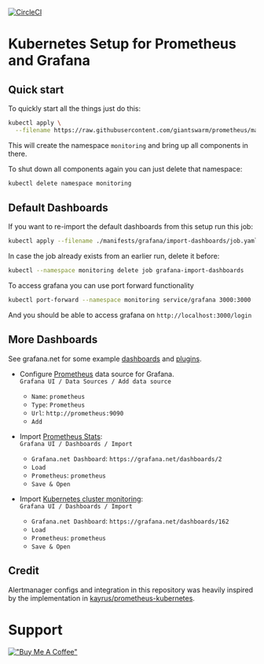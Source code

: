 [![CircleCI](https://circleci.com/gh/giantswarm/prometheus.svg?style=svg)](https://circleci.com/gh/giantswarm/prometheus)
# Kubernetes Setup for Prometheus and Grafana

## Quick start

To quickly start all the things just do this:
```bash
kubectl apply \
  --filename https://raw.githubusercontent.com/giantswarm/prometheus/master/manifests-all.yaml
```

This will create the namespace `monitoring` and bring up all components in there.

To shut down all components again you can just delete that namespace:
```bash
kubectl delete namespace monitoring
```

## Default Dashboards

If you want to re-import the default dashboards from this setup run this job:
```bash
kubectl apply --filename ./manifests/grafana/import-dashboards/job.yaml
```

In case the job already exists from an earlier run, delete it before:
```bash
kubectl --namespace monitoring delete job grafana-import-dashboards
```

To access grafana you can use port forward functionality
```bash
kubectl port-forward --namespace monitoring service/grafana 3000:3000
```
And you should be able to access grafana on `http://localhost:3000/login`

## More Dashboards

See grafana.net for some example [dashboards](https://grafana.net/dashboards) and [plugins](https://grafana.net/plugins).

- Configure [Prometheus](https://grafana.net/plugins/prometheus) data source for Grafana.<br/>
`Grafana UI / Data Sources / Add data source`
  - `Name`: `prometheus`
  - `Type`: `Prometheus`
  - `Url`: `http://prometheus:9090`
  - `Add`

- Import [Prometheus Stats](https://grafana.net/dashboards/2):<br/>
  `Grafana UI / Dashboards / Import`
  - `Grafana.net Dashboard`: `https://grafana.net/dashboards/2`
  - `Load`
  - `Prometheus`: `prometheus`
  - `Save & Open`

- Import [Kubernetes cluster monitoring](https://grafana.net/dashboards/162):<br/>
  `Grafana UI / Dashboards / Import`
  - `Grafana.net Dashboard`: `https://grafana.net/dashboards/162`
  - `Load`
  - `Prometheus`: `prometheus`
  - `Save & Open`

## Credit

Alertmanager configs and integration in this repository was heavily inspired by the implementation in [kayrus/prometheus-kubernetes](https://github.com/kayrus/prometheus-kubernetes).

# Support
[!["Buy Me A Coffee"](https://www.buymeacoffee.com/assets/img/custom_images/orange_img.png)](https://www.buymeacoffee.com/StephenN)
